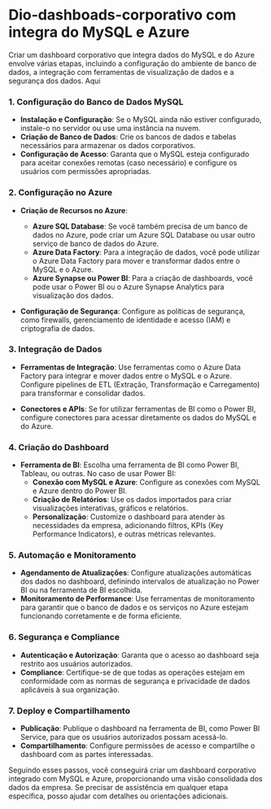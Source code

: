 # Dio-dashboads-corporativo com integra do MySQL e Azure

Criar um dashboard corporativo que integra dados do MySQL e do Azure envolve várias etapas, incluindo a configuração do ambiente de banco de dados, a integração com ferramentas de visualização de dados e a segurança dos dados. Aqui 

### 1. **Configuração do Banco de Dados MySQL**

   - **Instalação e Configuração**: Se o MySQL ainda não estiver configurado, instale-o no servidor ou use uma instância na nuvem. 
   - **Criação de Banco de Dados**: Crie os bancos de dados e tabelas necessários para armazenar os dados corporativos.
   - **Configuração de Acesso**: Garanta que o MySQL esteja configurado para aceitar conexões remotas (caso necessário) e configure os usuários com permissões apropriadas.

### 2. **Configuração no Azure**

   - **Criação de Recursos no Azure**:
     - **Azure SQL Database**: Se você também precisa de um banco de dados no Azure, pode criar um Azure SQL Database ou usar outro serviço de banco de dados do Azure.
     - **Azure Data Factory**: Para a integração de dados, você pode utilizar o Azure Data Factory para mover e transformar dados entre o MySQL e o Azure.
     - **Azure Synapse ou Power BI**: Para a criação de dashboards, você pode usar o Power BI ou o Azure Synapse Analytics para visualização dos dados.
   
   - **Configuração de Segurança**: Configure as políticas de segurança, como firewalls, gerenciamento de identidade e acesso (IAM) e criptografia de dados.

### 3. **Integração de Dados**

   - **Ferramentas de Integração**: Use ferramentas como o Azure Data Factory para integrar e mover dados entre o MySQL e o Azure. Configure pipelines de ETL (Extração, Transformação e Carregamento) para transformar e consolidar dados.
   
   - **Conectores e APIs**: Se for utilizar ferramentas de BI como o Power BI, configure conectores para acessar diretamente os dados do MySQL e do Azure.

### 4. **Criação do Dashboard**

   - **Ferramenta de BI**: Escolha uma ferramenta de BI como Power BI, Tableau, ou outras. No caso de usar Power BI:
     - **Conexão com MySQL e Azure**: Configure as conexões com MySQL e Azure dentro do Power BI.
     - **Criação de Relatórios**: Use os dados importados para criar visualizações interativas, gráficos e relatórios.
     - **Personalização**: Customize o dashboard para atender às necessidades da empresa, adicionando filtros, KPIs (Key Performance Indicators), e outras métricas relevantes.

### 5. **Automação e Monitoramento**

   - **Agendamento de Atualizações**: Configure atualizações automáticas dos dados no dashboard, definindo intervalos de atualização no Power BI ou na ferramenta de BI escolhida.
   - **Monitoramento de Performance**: Use ferramentas de monitoramento para garantir que o banco de dados e os serviços no Azure estejam funcionando corretamente e de forma eficiente.

### 6. **Segurança e Compliance**

   - **Autenticação e Autorização**: Garanta que o acesso ao dashboard seja restrito aos usuários autorizados.
   - **Compliance**: Certifique-se de que todas as operações estejam em conformidade com as normas de segurança e privacidade de dados aplicáveis à sua organização.

### 7. **Deploy e Compartilhamento**

   - **Publicação**: Publique o dashboard na ferramenta de BI, como Power BI Service, para que os usuários autorizados possam acessá-lo.
   - **Compartilhamento**: Configure permissões de acesso e compartilhe o dashboard com as partes interessadas.

Seguindo esses passos, você conseguirá criar um dashboard corporativo integrado com MySQL e Azure, proporcionando uma visão consolidada dos dados da empresa. Se precisar de assistência em qualquer etapa específica, posso ajudar com detalhes ou orientações adicionais.
